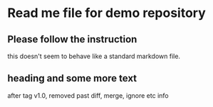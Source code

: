 # Read me file for demo repository
## Please follow the instruction
this doesn't seem to behave like a standard markdown file.
## heading and some more text
after tag v1.0, removed past diff, merge, ignore etc info

